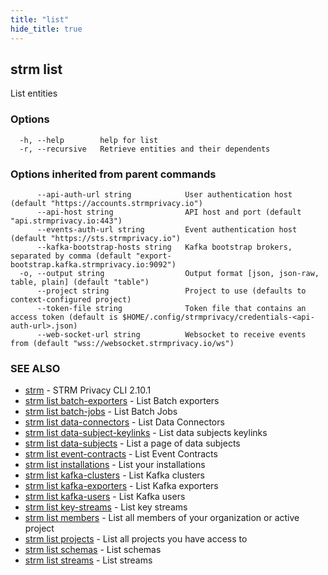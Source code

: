 ```yaml
---
title: "list"
hide_title: true
---
```

## strm list

List entities

### Options

```
  -h, --help        help for list
  -r, --recursive   Retrieve entities and their dependents
```

### Options inherited from parent commands

```
      --api-auth-url string            User authentication host (default "https://accounts.strmprivacy.io")
      --api-host string                API host and port (default "api.strmprivacy.io:443")
      --events-auth-url string         Event authentication host (default "https://sts.strmprivacy.io")
      --kafka-bootstrap-hosts string   Kafka bootstrap brokers, separated by comma (default "export-bootstrap.kafka.strmprivacy.io:9092")
  -o, --output string                  Output format [json, json-raw, table, plain] (default "table")
      --project string                 Project to use (defaults to context-configured project)
      --token-file string              Token file that contains an access token (default is $HOME/.config/strmprivacy/credentials-<api-auth-url>.json)
      --web-socket-url string          Websocket to receive events from (default "wss://websocket.strmprivacy.io/ws")
```

### SEE ALSO

* [strm](/cli-reference/strm/index.md)	 - STRM Privacy CLI 2.10.1
* [strm list batch-exporters](/cli-reference/strm/list/batch-exporters.md)	 - List Batch exporters
* [strm list batch-jobs](/cli-reference/strm/list/batch-jobs.md)	 - List Batch Jobs
* [strm list data-connectors](/cli-reference/strm/list/data-connectors.md)	 - List Data Connectors
* [strm list data-subject-keylinks](/cli-reference/strm/list/data-subject-keylinks.md)	 - List data subjects keylinks
* [strm list data-subjects](/cli-reference/strm/list/data-subjects.md)	 - List a page of data subjects
* [strm list event-contracts](/cli-reference/strm/list/event-contracts.md)	 - List Event Contracts
* [strm list installations](/cli-reference/strm/list/installations.md)	 - List your installations
* [strm list kafka-clusters](/cli-reference/strm/list/kafka-clusters.md)	 - List Kafka clusters
* [strm list kafka-exporters](/cli-reference/strm/list/kafka-exporters.md)	 - List Kafka exporters
* [strm list kafka-users](/cli-reference/strm/list/kafka-users.md)	 - List Kafka users
* [strm list key-streams](/cli-reference/strm/list/key-streams.md)	 - List key streams
* [strm list members](/cli-reference/strm/list/members.md)	 - List all members of your organization or active project
* [strm list projects](/cli-reference/strm/list/projects.md)	 - List all projects you have access to
* [strm list schemas](/cli-reference/strm/list/schemas.md)	 - List schemas
* [strm list streams](/cli-reference/strm/list/streams.md)	 - List streams

